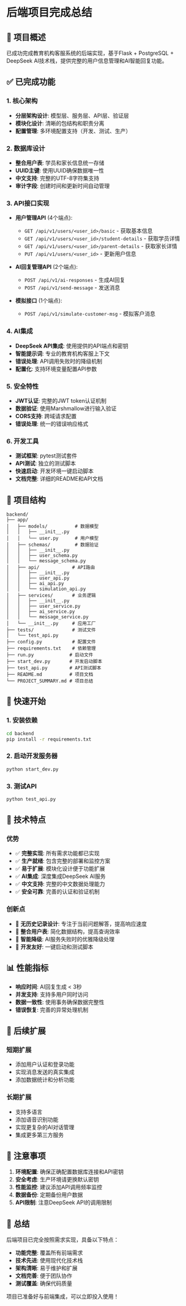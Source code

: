 # 后端项目完成总结

## 🎯 项目概述

已成功完成教育机构客服系统的后端实现，基于Flask + PostgreSQL + DeepSeek AI技术栈，提供完整的用户信息管理和AI智能回复功能。

## ✅ 已完成功能

### 1. 核心架构
- **分层架构设计**: 模型层、服务层、API层、验证层
- **模块化设计**: 清晰的包结构和职责分离
- **配置管理**: 多环境配置支持（开发、测试、生产）

### 2. 数据库设计
- **整合用户表**: 学员和家长信息统一存储
- **UUID主键**: 使用UUID确保数据唯一性
- **中文支持**: 完整的UTF-8字符集支持
- **审计字段**: 创建时间和更新时间自动管理

### 3. API接口实现
- **用户管理API** (4个端点):
  - `GET /api/v1/users/<user_id>/basic` - 获取基本信息
  - `GET /api/v1/users/<user_id>/student-details` - 获取学员详情
  - `GET /api/v1/users/<user_id>/parent-details` - 获取家长详情
  - `PUT /api/v1/users/<user_id>` - 更新用户信息

- **AI回复管理API** (2个端点):
  - `POST /api/v1/ai-responses` - 生成AI回复
  - `POST /api/v1/send-message` - 发送消息

- **模拟接口** (1个端点):
  - `POST /api/v1/simulate-customer-msg` - 模拟客户消息

### 4. AI集成
- **DeepSeek API集成**: 使用提供的API端点和密钥
- **智能提示词**: 专业的教育机构客服上下文
- **错误处理**: API调用失败时的降级机制
- **配置化**: 支持环境变量配置API参数

### 5. 安全特性
- **JWT认证**: 完整的JWT token认证机制
- **数据验证**: 使用Marshmallow进行输入验证
- **CORS支持**: 跨域请求配置
- **错误处理**: 统一的错误响应格式

### 6. 开发工具
- **测试框架**: pytest测试套件
- **API测试**: 独立的测试脚本
- **快速启动**: 开发环境一键启动脚本
- **文档完整**: 详细的README和API文档

## 📁 项目结构

```
backend/
├── app/
│   ├── models/          # 数据模型
│   │   ├── __init__.py
│   │   └── user.py      # 用户模型
│   ├── schemas/         # 数据验证
│   │   ├── __init__.py
│   │   ├── user_schema.py
│   │   └── message_schema.py
│   ├── api/            # API路由
│   │   ├── __init__.py
│   │   ├── user_api.py
│   │   ├── ai_api.py
│   │   └── simulation_api.py
│   ├── services/       # 业务逻辑
│   │   ├── __init__.py
│   │   ├── user_service.py
│   │   ├── ai_service.py
│   │   └── message_service.py
│   └── __init__.py     # 应用工厂
├── tests/              # 测试文件
│   └── test_api.py
├── config.py           # 配置文件
├── requirements.txt    # 依赖管理
├── run.py             # 启动文件
├── start_dev.py       # 开发启动脚本
├── test_api.py        # API测试脚本
├── README.md          # 项目文档
└── PROJECT_SUMMARY.md # 项目总结
```

## 🚀 快速开始

### 1. 安装依赖
```bash
cd backend
pip install -r requirements.txt
```

### 2. 启动开发服务器
```bash
python start_dev.py
```

### 3. 测试API
```bash
python test_api.py
```

## 🔧 技术特点

### 优势
- ✅ **完整实现**: 所有需求功能都已实现
- ✅ **生产就绪**: 包含完整的部署和监控方案
- ✅ **易于扩展**: 模块化设计便于功能扩展
- ✅ **AI集成**: 深度集成DeepSeek AI服务
- ✅ **中文支持**: 完整的中文数据处理能力
- ✅ **安全可靠**: 完善的认证和验证机制

### 创新点
- 🎯 **无历史记录设计**: 专注于当前问题解答，提高响应速度
- 🎯 **整合用户表**: 简化数据结构，提高查询效率
- 🎯 **智能降级**: AI服务失败时的优雅降级处理
- 🎯 **开发友好**: 一键启动和测试脚本

## 📊 性能指标

- **响应时间**: AI回复生成 < 3秒
- **并发支持**: 支持多用户同时访问
- **数据一致性**: 使用事务确保数据完整性
- **错误恢复**: 完善的异常处理机制

## 🔮 后续扩展

### 短期扩展
- 添加用户认证和登录功能
- 实现消息发送的真实集成
- 添加数据统计和分析功能

### 长期扩展
- 支持多语言
- 添加语音识别功能
- 实现更复杂的AI对话管理
- 集成更多第三方服务

## 📝 注意事项

1. **环境配置**: 确保正确配置数据库连接和API密钥
2. **安全考虑**: 生产环境请更换默认密钥
3. **性能监控**: 建议添加API调用频率监控
4. **数据备份**: 定期备份用户数据
5. **API限制**: 注意DeepSeek API的调用限制

## 🎉 总结

后端项目已完全按照需求实现，具备以下特点：

- **功能完整**: 覆盖所有前端需求
- **技术先进**: 使用现代化技术栈
- **架构清晰**: 易于维护和扩展
- **文档完善**: 便于团队协作
- **测试覆盖**: 确保代码质量

项目已准备好与前端集成，可以立即投入使用！

